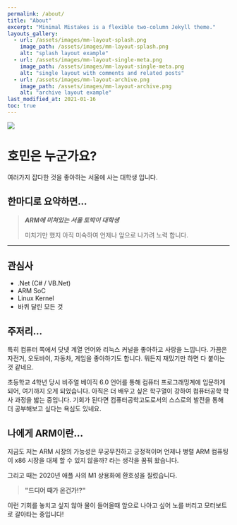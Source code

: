 ```yaml
---
permalink: /about/
title: "About"
excerpt: "Minimal Mistakes is a flexible two-column Jekyll theme."
layouts_gallery:
  - url: /assets/images/mm-layout-splash.png
    image_path: /assets/images/mm-layout-splash.png
    alt: "splash layout example"
  - url: /assets/images/mm-layout-single-meta.png
    image_path: /assets/images/mm-layout-single-meta.png
    alt: "single layout with comments and related posts"
  - url: /assets/images/mm-layout-archive.png
    image_path: /assets/images/mm-layout-archive.png
    alt: "archive layout example"
last_modified_at: 2021-01-16
toc: true
---
```

![](https://github.com/icaros7.png)
# 호민은 누군가요?
여러가지 잡다한 것을 좋아하는 서울에 사는 대학생 입니다.

## 한마디로 요약하면...
> **_ARM에 미쳐있는 서울 토박이 대학생_**   
>    
> 미치기만 했지 아직 미숙하여 언제나 앞으로 나가려 노력 합니다.

---

## 관심사
- .Net (C# / VB.Net)
- ARM SoC
- Linux Kernel
- 바퀴 달린 모든 것

## 주저리...

특히 컴퓨터 쪽에서 닷넷 계열 언어와 리눅스 커널을 좋아하고 사랑을 느낍니다.
가끔은 자전거, 오토바이, 자동차, 게임을 좋아하기도 합니다. 뭐든지 재밌기만 하면 다 붙이는 것 같네요.

초등학교 4학년 당시 비주얼 베이직 6.0 언어를 통해 컴퓨터 프로그래밍계에 입문하게 되어, 여기까지 오게 되었습니다. 아직은 더 배우고 싶은 학구열이 강하여 컴퓨터공학 학사 과정을 밟는 중입니다. 기회가 된다면 컴퓨터공학고도로서의 스스로의 발전을 통해 더 공부해보고 싶다는 욕심도 있네요.

## 나에게 ARM이란...
지금도 저는 ARM 시장의 가능성은 무궁무진하고 긍정적이며 언제나 병렬 ARM 컴퓨팅이 x86 시장을 대체 할 수 있지 않을까? 라는 생각을 꿈꿔 왔습니다.

그리고 때는 2020년 애플 사의 M1 상용화에 환호성을 질렀습니다.   
> **"드디어 때가 온건가!?"**
 
이런 기회를 놓치고 싶지 않아 물이 들어올때 앞으로 나아고 싶어 노를 버리고 모터보트로 갈아타는 중입니다!